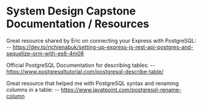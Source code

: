 # System Design Capstone Documentation / Resources

Great resource shared by Eric on connecting your Express with PostgreSQL:
-- https://dev.to/richienabuk/setting-up-express-js-rest-api-postgres-and-sequelize-orm-with-es6-4m08

Official PostgreSQL Documentation for describing tables:
-- https://www.postgresqltutorial.com/postgresql-describe-table/

Great resource that helped me with PostgreSQL syntax and renaming columns in a table:
-- https://www.javatpoint.com/postgresql-rename-column

